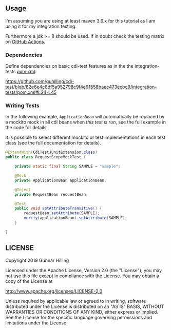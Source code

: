 ## Usage

I'm assuming you are using at least maven 3.6.x for this tutorial as I am using it for my integration testing.

Furthermore a jdk >= 8 should be used. If in doubt check the testing matrix on
[GitHub Actions](https://github.com/guhilling/cdi-test/blob/main/.github/workflows/maven.yml).


### Dependencies

Define dependencies on basic cdi-test features as in the the integration-tests [pom.xml](../integration-tests/pom.xml):

https://github.com/guhilling/cdi-test/blob/82e6e4c8df5a952798c9f4e91558baec473ecbc9/integration-tests/pom.xml#L24-L45

### Writing Tests

In the following example, `ApplicationBean` will automatically be replaced by a mockito mock in all cdi
beans when _this test is run_, see the full example in the code for details.

It is possible to select different mockito or test implementations in each test class (see the full documentation for details).

```java
@ExtendWith(CdiTestJunitExtension.class)
public class RequestScopeMockTest {

    private static final String SAMPLE = "sample";

    @Mock
    private ApplicationBean applicationBean;

    @Inject
    private RequestBean requestBean;

    @Test
    public void setAttributeTransitive() {
        requestBean.setAttribute(SAMPLE);
        verify(applicationBean).setAttribute(SAMPLE);
    }

}

```

## LICENSE

 Copyright 2019 Gunnar Hilling

   Licensed under the Apache License, Version 2.0 (the "License");
   you may not use this file except in compliance with the License.
   You may obtain a copy of the License at

   http://www.apache.org/licenses/LICENSE-2.0

   Unless required by applicable law or agreed to in writing, software
   distributed under the License is distributed on an "AS IS" BASIS,
   WITHOUT WARRANTIES OR CONDITIONS OF ANY KIND, either express or implied.
   See the License for the specific language governing permissions and
   limitations under the License.
